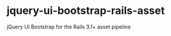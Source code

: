 jquery-ui-bootstrap-rails-asset
===============================

jQuery UI Bootstrap for the Rails 3.1+ asset pipeline 
